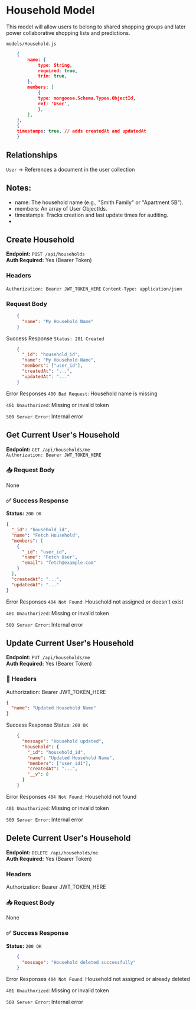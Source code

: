 # Household Model
This model will allow users to belong to shared shopping groups and later power collaborative shopping lists and predictions.

`models/Household.js`
```json
    {
        name: {
            type: String,
            required: true,
            trim: true,
        },
        members: [
            {
            type: mongoose.Schema.Types.ObjectId,
            ref: 'User',
            },
        ],
    },
    {
    timestamps: true, // adds createdAt and updatedAt
    }
```
## Relationships
`User` → References a document in the user collection
## Notes:
- name: The household name (e.g., "Smith Family" or "Apartment 5B").
- members: An array of User ObjectIds.
- timestamps: Tracks creation and last update times for auditing.
- 

## Create Household

**Endpoint:** `POST /api/households`  
**Auth Required:** Yes (Bearer Token)  

### Headers
`Authorization: Bearer JWT_TOKEN_HERE`
`Content-Type: application/json`

### Request Body
```json
    {
      "name": "My Household Name"
    }
```
Success Response
`Status: 201 Created`
```json
    {
      "_id": "household_id",
      "name": "My Household Name",
      "members": ["user_id"],
      "createdAt": "...",
      "updatedAt": "..."
    }
```
Error Responses
`400 Bad Request`: Household name is missing

`401 Unauthorized`: Missing or invalid token

`500 Server Error`: Internal error

## Get Current User's Household

**Endpoint:** `GET /api/households/me`  
`Authorization: Bearer JWT_TOKEN_HERE`
### 📥 Request Body
None

### ✅ Success Response
**Status:** `200 OK`
```json
{
  "_id": "household_id",
  "name": "Fetch Household",
  "members": [
    {
      "_id": "user_id",
      "name": "Fetch User",
      "email": "fetch@example.com"
    }
  ],
  "createdAt": "...",
  "updatedAt": "..."
}
```
Error Responses
`404 Not Found`: Household not assigned or doesn't exist

`401 Unauthorized`: Missing or invalid token

`500 Server Error`: Internal error

## Update Current User's Household

**Endpoint:** `PUT /api/households/me`  
**Auth Required:** Yes (Bearer Token)

### 🔐 Headers
Authorization: Bearer JWT_TOKEN_HERE
```json
{
  "name": "Updated Household Name"
}
```
Success Response
Status: `200 OK`
```json
    {
      "message": "Household updated",
      "household": {
        "_id": "household_id",
        "name": "Updated Household Name",
        "members": ["user_id1"],
        "createdAt": "...",
        "__v": 0
      }
    }
```
Error Responses
`404 Not Found`: Household not found

`401 Unauthorized`: Missing or invalid token

`500 Server Error`: Internal error
## Delete Current User's Household

**Endpoint:** `DELETE /api/households/me`  
**Auth Required:** Yes (Bearer Token)

### Headers
Authorization: Bearer JWT_TOKEN_HERE

### 📥 Request Body
None

### ✅ Success Response
**Status:** `200 OK`
```json
    {
      "message": "Household deleted successfully"
    }
```
Error Responses
`404 Not Found`: Household not assigned or already deleted

`401 Unauthorized`: Missing or invalid token

`500 Server Error`: Internal error